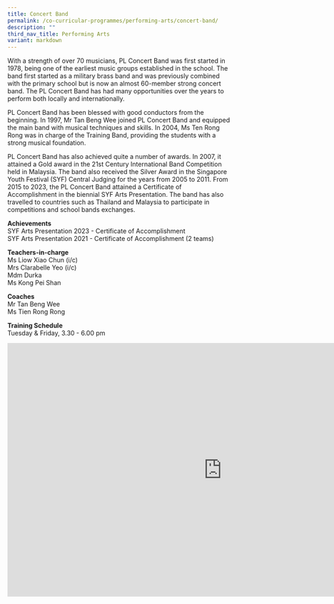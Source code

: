 ```yaml
---
title: Concert Band
permalink: /co-curricular-programmes/performing-arts/concert-band/
description: ""
third_nav_title: Performing Arts
variant: markdown
---
```

With a strength of over 70 musicians, PL Concert Band was first started in 1978, being one of the earliest music groups established in the school. The band first started as a military brass band and was previously combined with the primary school but is now an almost 60-member strong concert band. The PL Concert Band has had many opportunities over the years to perform both locally and internationally.

PL Concert Band has been blessed with good conductors from the beginning. In 1997, Mr Tan Beng Wee joined PL Concert Band and equipped the main band with musical techniques and skills. In 2004, Ms Ten Rong Rong was in charge of the Training Band, providing the students with a strong musical foundation.

PL Concert Band has also achieved quite a number of awards. In 2007, it attained a Gold award in the 21st Century International Band Competition held in Malaysia. The band also received the Silver Award in the Singapore Youth Festival (SYF) Central Judging for the years from 2005 to 2011. From 2015 to 2023, the PL Concert Band attained a Certificate of Accomplishment in the biennial SYF Arts Presentation. The band has also travelled to countries such as Thailand and Malaysia to participate in competitions and school bands exchanges.

  
**Achievements**  <br>
SYF Arts Presentation 2023 - Certificate of Accomplishment <br>
SYF Arts Presentation 2021 - Certificate of Accomplishment (2 teams)
 
  
**Teachers-in-charge**  <br>
Ms Liow Xiao Chun (i/c)<br>
Mrs Clarabelle Yeo (i/c)<br>
Mdm Durka<br>
Ms Kong Pei Shan

  
**Coaches**  <br>
Mr Tan Beng Wee  <br>
Ms Tien Rong Rong  
  
**Training Schedule**  <br>
Tuesday &amp; Friday, 3.30 - 6.00 pm  

<iframe allowfullscreen="true" height="569" width="960" frameborder="0" src="https://docs.google.com/presentation/d/e/2PACX-1vSPUXTTteVYlJpf5jUpkgmRH4Vyyk76-odgkfxDkz_JjIbZtwLxU3PwoIEsgvisAMMzGtYw_mxniWfm/embed?start=true&amp;loop=true&amp;delayms=3000"></iframe>